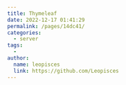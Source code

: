 ```yaml
---
title: Thymeleaf
date: 2022-12-17 01:41:29
permalink: /pages/14dc41/
categories:
  - server
tags:
  - 
author: 
  name: leopisces
  link: https://github.com/Leopisces
---
```

